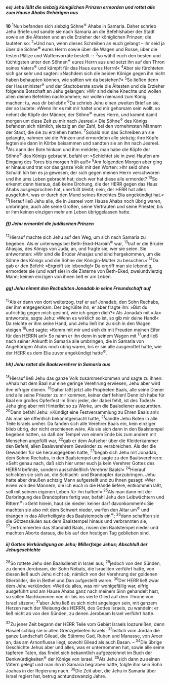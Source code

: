 ##### ee) Jehu läßt die siebzig königlichen Prinzen ermorden und rottet alle zum Hause Ahabs Gehörigen aus

__10__
<sup>1</sup>Nun befanden sich siebzig Söhne<sup title="oder: Enkel">&#x2732;</sup> Ahabs in Samaria. Daher schrieb Jehu Briefe und sandte sie nach Samaria an die Befehlshaber der Stadt sowie an die Ältesten und an die Erzieher der königlichen Prinzen; die lauteten so:
<sup>2</sup>»Und nun, wenn dieses Schreiben an euch gelangt – ihr seid ja über die Söhne<sup title="oder: Enkel">&#x2732;</sup> eures Herrn sowie über die Wagen und Rosse, über die festen Plätze und Waffenvorräte bestellt –:
<sup>3</sup>so wählt euch den besten und tüchtigsten unter den Söhnen<sup title="oder: Enkeln">&#x2732;</sup> eures Herrn aus und setzt ihn auf den Thron seines Vaters<sup title="oder: Großvaters">&#x2732;</sup> und kämpft für das Haus eures Herrn!«
<sup>4</sup>Aber sie fürchteten sich gar sehr und sagten: »Nachdem sich die beiden Könige gegen ihn nicht haben behaupten können, wie sollten wir da bestehen?«
<sup>5</sup>So ließen denn der Hausminister<sup title="= Vorsteher des königlichen Palastes">&#x2732;</sup> und der Stadtoberste sowie die Ältesten und die Erzieher folgende Botschaft an Jehu gelangen: »Wir sind deine Knechte und wollen allen deinen Befehlen nachkommen; wir wollen niemand zum König machen: tu, was dir beliebt!«
<sup>6</sup>Da schrieb Jehu einen zweiten Brief an sie, der so lautete: »Wenn ihr es mit mir haltet und mir gehorsam sein wollt, so nehmt die Köpfe der Männer, der Söhne<sup title="oder: Enkel">&#x2732;</sup> eures Herrn, und kommt damit morgen um diese Zeit zu mir nach Jesreel.« Die Söhne<sup title="oder: Enkel">&#x2732;</sup> des Königs befanden sich nämlich, siebzig an der Zahl, bei den vornehmsten Männern der Stadt, die sie zu erziehen hatten.
<sup>7</sup>Sobald nun das Schreiben an sie gelangte, nahmen sie die Prinzen und ermordeten alle siebzig; ihre Köpfe legten sie dann in Körbe beisammen und sandten sie an ihn nach Jesreel.
<sup>8</sup>Als dann der Bote hinkam und ihm meldete, man habe die Köpfe der Söhne<sup title="oder: Enkel">&#x2732;</sup> des Königs gebracht, befahl er: »Schichtet sie in zwei Haufen am Eingang des Tores bis morgen früh auf!«
<sup>9</sup>Am folgenden Morgen aber ging er hinaus und trat vor das ganze Volk mit den Worten: »Ihr seid ohne Schuld! Ich bin es ja gewesen, der sich gegen meinen Herrn verschworen und ihn ums Leben gebracht hat; doch wer hat diese alle ermordet?
<sup>10</sup>So erkennt denn hieraus, daß keine Drohung, die der HERR gegen das Haus Ahabs ausgesprochen hat, unerfüllt bleibt; nein, der HERR hat alles ausgeführt, was er durch den Mund seines Knechtes Elia angekündigt hat.«
<sup>11</sup>Hierauf ließ Jehu alle, die in Jesreel vom Hause Ahabs noch übrig waren, umbringen, auch alle seine Großen, seine Vertrauten und seine Priester, bis er ihm keinen einzigen mehr am Leben übriggelassen hatte.

##### ff) Jehu ermordet die judäischen Prinzen

<sup>12</sup>Hierauf machte sich Jehu auf den Weg, um sich nach Samaria zu begeben. Als er unterwegs bei Beth-Eked-Haroim<sup title="d.h. Versammlungshaus der Hirten">&#x2732;</sup> war,
<sup>13</sup>traf er die Brüder Ahasjas, des Königs von Juda, an, und fragte sie, wer sie seien. Sie antworteten: »Wir sind die Brüder Ahasjas und sind hergekommen, um die Söhne des Königs und die Söhne der Königin-Mutter zu besuchen.«
<sup>14</sup>Da gab er den Befehl: »Ergreift sie lebendig!« Da ergriff man sie lebendig, ermordete sie (und warf sie) in die Zisterne von Beth-Eked, zweiundvierzig Mann; keinen einzigen von ihnen ließ er am Leben.

##### gg) Jehu nimmt den Rechabiten Jonadab in seine Freundschaft auf

<sup>15</sup>Als er dann von dort weiterzog, traf er auf Jonadab, den Sohn Rechabs, der ihm entgegenkam. Der begrüßte ihn, er aber fragte ihn: »Bist du aufrichtig gegen mich gesinnt, wie ich gegen dich?« Als Jonadab mit »Ja« antwortete, sagte Jehu: »Wenn es wirklich so ist, so gib mir deine Hand!« Da reichte er ihm seine Hand, und Jehu ließ ihn zu sich in den Wagen steigen
<sup>16</sup>und sagte: »Komm mit mir und sieh dir mit Freuden meinen Eifer für den HERRN an!« So nahm er ihn denn in seinem Wagen mit
<sup>17</sup>und ließ nach seiner Ankunft in Samaria alle umbringen, die in Samaria von Angehörigen Ahabs noch übrig waren, bis er sie alle ausgerottet hatte, wie der HERR es dem Elia zuvor angekündigt hatte<sup title="1.Kön 21,21-22">&#x2732;</sup>.

##### hh) Jehu rottet die Baalsverehrer in Samaria aus

<sup>18</sup>Hierauf ließ Jehu das ganze Volk zusammenkommen und sagte zu ihnen: »Ahab hat dem Baal nur eine geringe Verehrung erwiesen, Jehu aber wird ihm eifriger dienen.
<sup>19</sup>Daher laßt jetzt alle Propheten Baals, alle seine Diener und alle seine Priester zu mir kommen, keiner darf fehlen! Denn ich habe für Baal ein großes Opferfest im Sinn: jeder, der dabei fehlt, ist des Todes!« Jehu ging aber mit Hinterlist so zu Werke, um die Baalsdiener auszurotten.
<sup>20</sup>Dann befahl Jehu: »Kündigt eine Festversammlung zu Ehren Baals an!« Als man sie öffentlich bekanntgemacht hatte,
<sup>21</sup>sandte Jehu Boten in alle Teile Israels umher. Da fanden sich alle Verehrer Baals ein, kein einziger blieb übrig, der nicht erschienen wäre. Als sie sich dann in den Baalstempel begeben hatten, so daß der Tempel von einem Ende bis zum andern mit Menschen angefüllt war,
<sup>22</sup>gab er dem Aufseher über die Kleiderkammer den Befehl, allen Baalsverehrern Gewänder zu verabreichen. Als der die Gewänder für sie herausgegeben hatte,
<sup>23</sup>begab sich Jehu mit Jonadab, dem Sohne Rechabs, in den Baalstempel und sagte zu den Baalsverehrern: »Seht genau nach, daß sich hier unter euch ja kein Verehrer Gottes des HERRN befinde, sondern ausschließlich Verehrer Baals!«
<sup>24</sup>Hierauf schickten sie sich an, die Schlacht- und Brandopfer darzubringen. Jehu hatte aber draußen achtzig Mann aufgestellt und zu ihnen gesagt: »Wer einen von den Männern, die ich euch in die Hände liefere, entkommen läßt, soll mit seinem eigenen Leben für ihn haften!«
<sup>25</sup>Als man dann mit der Darbringung des Brandopfers fertig war, befahl Jehu den Leibwächtern und Rittern<sup title="vgl. 7,2">&#x2732;</sup>: »Geht hinein, haut sie nieder: keiner darf davonkommen!« Sie machten sie also mit dem Schwert nieder, warfen den Altar um<sup title="?">&#x2732;</sup> und drangen in das Allerheiligste des Baalstempels ein<sup title="?">&#x2732;</sup>;
<sup>26</sup>dann schafften sie die Götzensäulen aus dem Baalstempel hinaus und verbrannten sie,
<sup>27</sup>zertrümmerten das Standbild Baals, rissen den Baalstempel nieder und machten Aborte daraus, die bis auf den heutigen Tag geblieben sind.

##### ii) Gottes Verkündigung an Jehu; Mißerfolge Jehus; Abschluß der Jehugeschichte

<sup>28</sup>So rottete Jehu den Baalsdienst in Israel aus;
<sup>29</sup>jedoch von den Sünden, zu denen Jerobeam, der Sohn Nebats, die Israeliten verführt hatte, von diesen ließ auch Jehu nicht ab, nämlich von der Verehrung der goldenen Stierbilder, die in Bethel und Dan aufgestellt waren.
<sup>30</sup>Der HERR ließ zwar dem Jehu verkünden: »Weil du alles, was mir wohlgefällig war, eifrig ausgeführt und am Hause Ahabs ganz nach meinem Sinn gehandelt hast, so sollen Nachkommen von dir bis ins vierte Glied auf dem Throne von Israel sitzen«;
<sup>31</sup>aber Jehu ließ es sich nicht angelegen sein, mit ganzem Herzen nach der Weisung des HERRN, des Gottes Israels, zu wandeln; er ließ nicht ab von den Sünden, zu denen Jerobeam Israel verführt hatte.

<sup>32</sup>Zu jener Zeit begann der HERR Teile vom Gebiet Israels loszureißen; denn Hasael schlug sie in allen Grenzgebieten Israels:
<sup>33</sup>östlich vom Jordan die ganze Landschaft Gilead, die Stämme Gad, Ruben und Manasse, von Aroer an, das am Arnonflusse liegt, sowohl Gilead als auch Basan. –
<sup>34</sup>Die übrige Geschichte Jehus aber und alles, was er unternommen hat, sowie alle seine tapferen Taten, das findet sich bekanntlich aufgezeichnet im Buch der Denkwürdigkeiten<sup title="oder: Chronik">&#x2732;</sup> der Könige von Israel.
<sup>35</sup>Als Jehu sich dann zu seinen Vätern gelegt und man ihn in Samaria begraben hatte, folgte ihm sein Sohn Joahas in der Regierung nach.
<sup>36</sup>Die Zeit aber, die Jehu in Samaria über Israel regiert hat, betrug achtundzwanzig Jahre.